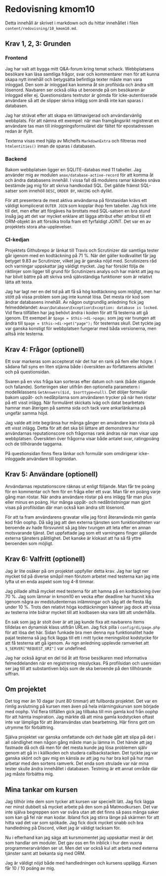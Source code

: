---
---
Redovisning kmom10
=========================

Detta innehåll är skrivet i markdown och du hittar innehållet i filen `content/redovisning/10_kmom10.md`.

## Krav 1, 2, 3: Grunden

### Frontend

Jag har valt att bygga mitt Q&A-forum kring temat schack. Webbplatsens besökare kan läsa samtliga frågor, svar och kommentarer men för att kunna skapa nytt innehåll och betygsätta befintliga texter måste man vara inloggad. Den som är inloggad kan komma åt sin profilsida och ändra sitt lösenord. Navbaren ser också olika ut beroende på om besökaren är inloggad eller ej. Questionsidans textrutor är gömda för icke-autentiserade användare så att de slipper skriva inlägg som ändå inte kan sparas i databasen.

Jag har strävat efter att skapa en lättnavigerad och användarvänlig webbplats. För att nämna ett exempel: när man framgångsrikt registrerat en användare tas man till inloggningsformuläret där fältet för epostadressen redan är ifyllt.

Texterna visas med hjälp av Michelfs `MarkdownExtra` och filtreras med `htmlentities()` innan de sparas i databasen.

### Backend

Bakom webbplatsen ligger en SQLITE-databas med 11 tabeller. Jag använder mig av modulen `anax/database-active-record` för att komma åt och ändra databasens innehåll. I vissa fall då modulens ramar kändes snäva bestämde jag mig för att skriva handkodad SQL. Det gällde främst SQL-satser som innehöll `DESC`, `ORDER BY`, `HAVING` och dylikt.

För att presentera de mest aktiva användarna på förstasidan krävs ett väldigt komplicerat `OUTER JOIN` som kopplar ihop fem tabeller. Jag fick inte till det, men efter att förgäves ha brottats med SQL-satsen en bra stund insåg jag att det var mycket enklare att lägga attribut efter attribut till ett ORM-objekt än att försöka trolla fram ett fyrfaldigt JOINT. Det var en av projektets stora aha-upplevelser.

### CI-kedjan

Projektets Githubrepo är länkat till Travis och Scrutinizer där samtliga tester går igenom med en kodtäckning på 71 %. När det gäller kodkvalitet får jag betyget 9.83 av Scrutinizer, vilket jag är ganska nöjd med. Scrutinizers råd och varningar uppskattar jag väldigt mycket. Jag har försökt följa de riktlinjer som ligger till grund för Scrutinizers analys och har märkt att jag nu har blivit bättre på att skriva små självständiga funktioner som är relativt lätta att testa.

Jag har lagt ner en del tid på att få så hög kodtäckning som möjligt, men har stött på vissa problem som jag inte kunnat lösa. Det mesta rör kod som ändrar databasens innehåll. Av någon outgrundlig anledning fick jag felmeddelandet: `Anax\Database\Exception\Exception: database is locked`. Vid flera tillfällen har jag behövt ändra i koden för att få testerna att gå igenom. Ett exempel är `$page = $this->di->page;` som jag var tvungen att ändra till `$page = $this->di->get("page");` för testernas skull. Det tyckte jag var ganska konstigt för webbplatsen fungerar med båda versionerna, men alltså inte testerna.

## Krav 4: Frågor (optionell)

Ett svar markeras som accepterat när det har en rank på fem eller högre. I sådana fall syns en liten stjärna både i översikten av författarens aktivitet och på questionsidan.

Svaren på en viss fråga kan sorteras efter datum och rank (både stigande och fallande). Sorteringen sker utifrån den optionella parametern i modellklassens `GetAnswers($id, $sorttype=null)`. Det döljer formulär bakom uppåt- och nedåtpilarna som användaren trycker på när hen röstar på ett visst inlägg. När formuläret skickats iväg och datat bearbetats hamnar man återigen på samma sida och tack vare ankarlänkarna på ungefär samma höjd.

Jag valde att inte begränsa hur många gånger en användare kan rösta på ett visst inlägg. Detta för att det ska bli lättare att demonstrera hur användarnas reputationscore och frågornas rank ändras när man visar upp webbplatsen. Översikten över frågorna visar både antalet svar, ratingpoäng och de tillhörande taggarna.

På questionsidan finns flera länkar och formulär som omdirigerar icke-inloggade användare till loginsidan.

## Krav 5: Användare (optionell)

Användarnas reputationscore räknas ut enligt följande. Man får tre poäng för en kommentar och fem för en fråga eller ett svar. Man får en poäng varje gång man röstar. När andra användare röstar på ens inlägg får man plus eller minus en poäng. Hur många uppåt- och nedåtröstningar man gjort visas på profilsidan där man också kan ändra sitt lösenord.

För att ta fram användarens gravatar ville jag först återanvända min gamla kod från oophp. Då såg jag att den externa tjänsten som funktionaliteten var beroende av hade försvunnit så jag blev tvungen att leta efter en annan motsvarande tjänst. Det uppfattade jag som ett varningens finger gällande externa tjänsters pålitlighet. Det kanske är klokast att ha så få yttre beroenden som möjligt.

## Krav 6: Valfritt (optionell)

Jag är lite osäker på om projektet uppfyller detta krav. Jag har lagt ner mycket tid på diverse småpil men förutom arbetet med testerna kan jag inte lyfta ut en enda aspekt som tog 4-8 timmar.

Jag pillade alltså mycket med testerna för att hamna på en kodtäckning över 70 %. Jag som lämnar in kmom10 en vecka efter deadline har hunnit kika igenom några av medstudenternas inlämningar och såg att de flesta låg under 10 %. Trots den relativt höga kodtäckningen känner jag dock att vissa av testerna inte bidrar mycket till att kodbasen ska vara lätt att underhålla.

En sak som jag är stolt över är att jag kunde fixa att navbarens items tilldelas en dynamisk klass utifrån URLen. Jag fick pilla i `config/di/page.php` för att lösa det här. Sidan funkade bra men denna nya funktionalitet hade pajat testerna så jag fick lägga till ett i mitt tycke meningslöst kodstycke för att få testerna att gå igenom. Av ngn anledning upplevde ramverket att `$_SERVER["REQUEST_URI"]` var undefined.

Jag har också ägnat en del tid åt att förse besökaren med informativa felmeddelanden när en registrering misslyckas. På profilsidan och usersidan ser jag till att substantiven böjs som de ska beroende på den tillhörande siffran.


## Om projektet

Det tog mer än 10 dagar (runt 80 timmar) att fullborda projektet. Det var en rimlig avslutning på kursen men även på hela inlärningskurvan som började med oophp. Vid flera tillfällen gick jag tillbaka till min gamla kod från oophp för att hämta inspiration. Jag märkte då att mina gamla kodstycken oftast inte var lämpliga för att återanvändas utan bearbetning. Här finns gott om utrymme för förbättring.

Själva projektet var ganska omfattande och det hade gått att slipa på det i all oändlighet men någon gång måste man ju lämna in. Det hände att jag fastnade då och då men för det mesta kunde jag lösa problemen själv genom att gå in i källkoden och studera callbackstacken. Det tyckte jag var ganska skönt och gav mig en känsla av att jag nu har bra koll på hur man arbetar med den sortens ramverk. Det enda som strulade var när mina tester skulle ändra innehållet i databasen. Testning är ett annat område där jag måste förbättra mig.

## Mina tankar om kursen

Jag tillhör inte dem som tycker att kursen var speciellt lätt. Jag fick lägga ner minst dubbelt så mycket arbete på den som på Matmodkursen. Det var inte själva begreppen som var svåra utan att det finns så pass många saker som kan gå fel när man kodar. Ibland fick jag stirra länge på skärmen för att hitta vad det var som spökade. Jag fick dock mycket snabb och bra handledning på Discord, vilket jag är väldigt tacksam för.

Nu i efterhand kan jag säga att kursmomentet jag uppskattar mest är det som handlar om moduler. Det gav oss en fin inblick i hur den vuxna programmerarvärlden ser ut. Men det var också kul att arbeta med externa tjänster samt att bekanta sig med ORM.

Jag är väldigt nöjd både med handledningen och kursens upplägg. Kursen får 10 / 10 poäng av mig.
